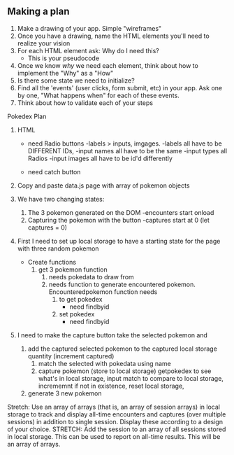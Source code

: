 ## Making a plan
1) Make a drawing of your app. Simple "wireframes"
2) Once you have a drawing, name the HTML elements you'll need to realize your vision
3) For each HTML element ask: Why do I need this?
    - This is your pseudocode
4) Once we know _why_ we need each element, think about how to implement the "Why" as a "How"
5) Is there some state we need to initialize?
6) Find all the 'events' (user clicks, form submit, etc) in your app. Ask one by one, "What happens when" for each of these events.
7) Think about how to validate each of your steps


Pokedex Plan

1. HTML
    - need Radio buttons
        -labels > inputs, imgages.
        -labels all have to be DIFFERENT IDs,
        -input names all have to be the same
        -input types all Radios
        -input images all have to be id'd differently

    - need catch button

2. Copy and paste data.js page with array of pokemon objects

3. We have two changing states: 
    1. The 3 pokemon generated on the DOM
        -encounters start onload
    2. Capturing the pokemon with the button
        -captures start at 0 (let captures = 0)

4. First I need to set up local storage to have a starting state for the page with three random pokemon
    - Create functions 
        1. get 3 pokemon function 
            1. needs pokedata to draw from
            2. needs function to generate encountered pokemon. Encounteredpokemon function needs
                1.  to get pokedex
                    - need findbyid
                2. set pokedex
                    - need findbyid

5. I need to make the capture button take the selected pokemon and 
    1. add the captured selected pokemon to the captured local storage quantity (increment captured)
        1. match the selected with pokedata using name
        2. capture pokemon (store to local storage)
            getpokedex to see what's in local storage, 
            input match to compare to local storage, 
            incrememnt if not in existence, 
            reset local storage, 
    2. generate 3 new pokemon


Stretch: Use an array of arrays (that is, an array of session arrays) in local storage to track and display all-time encounters and captures (over multiple sessions) in addition to single session. Display these according to a design of your choice.
STRETCH: Add the session to an array of all sessions stored in local storage. This can be used to report on all-time results. This will be an array of arrays.